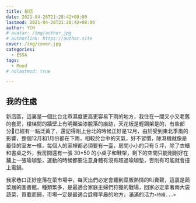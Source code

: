 ```yaml
---
title: 新店
date: 2021-04-26T21:28:42+08:00
lastmod: 2021-04-26T21:28:42+08:00
author: YCH
# avatar: /img/author.jpg
# authorlink: https://author.site
cover: /img/cover.jpg
categories:
  - ESSA
tags:
  - Mood
# nolastmod: true

---
```

## 我的住處
新店區，這裏是一個比台北市濕度更高更容易下雨的地方，我住在一間又小又老舊的套房，樓梯間的牆壁上有明顯油漆脫落的痕跡，天花板是輕鋼架是的，有些部分已經有一點泛黃了，還記得剛上台北的時候正好是12月，由於受到東北季風的影響，整個12月和1月份都在下雨，相較於台中的天氣，好不習慣，除濕機就像是最佳的室友一樣，每個人的家裡都必須要有一臺，房間小小的只有５坪，除了衣櫃和書桌之外，我房間還有一張 30*50 的小桌子和鞋架，剩下的空間只能剛剛好在鋪上一張瑜珈墊，運動的時候都要注意身體有沒有超過瑜珈墊，否則有可能就會撞上電鍋。


我家巷口正好座落在菜市場中，每天出們必定會聽到菜販熱情的叫賣聲，這裏是蔬菜屆的圖書館，種類繁多，是最適合家庭主婦們狩獵的戰場，回家必定拿著兩大袋蔬菜，買載而歸，市場一定是最適合詮釋早晨的地方，滿滿的活力`<待續...>`
